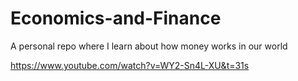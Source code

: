 # Economics-and-Finance
A personal repo where I learn about how money works in our world



https://www.youtube.com/watch?v=WY2-Sn4L-XU&t=31s
